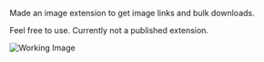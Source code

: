 Made an image extension to get image links and bulk downloads.

Feel free to use. Currently not a published extension.

![Working Image](https://i.imgur.com/bIN0nA3.png)
